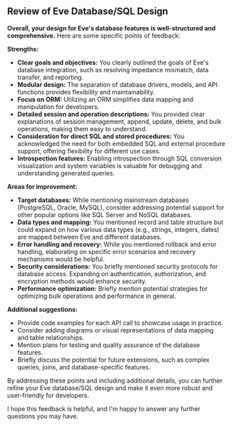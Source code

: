 ## Review of Eve Database/SQL Design

**Overall, your design for Eve's database features is well-structured and comprehensive.** Here are some specific points of feedback:

**Strengths:**

* **Clear goals and objectives:** You clearly outlined the goals of Eve's database integration, such as resolving impedance mismatch, data transfer, and reporting.
* **Modular design:** The separation of database drivers, models, and API functions provides flexibility and maintainability.
* **Focus on ORM:** Utilizing an ORM simplifies data mapping and manipulation for developers.
* **Detailed session and operation descriptions:** You provided clear explanations of session management, append, update, delete, and bulk operations, making them easy to understand.
* **Consideration for direct SQL and stored procedures:** You acknowledged the need for both embedded SQL and external procedure support, offering flexibility for different use cases.
* **Introspection features:** Enabling introspection through SQL conversion visualization and system variables is valuable for debugging and understanding generated queries.

**Areas for improvement:**

* **Target databases:** While mentioning mainstream databases (PostgreSQL, Oracle, MySQL), consider addressing potential support for other popular options like SQL Server and NoSQL databases.
* **Data types and mapping:** You mentioned record and table structure but could expand on how various data types (e.g., strings, integers, dates) are mapped between Eve and different databases.
* **Error handling and recovery:** While you mentioned rollback and error handling, elaborating on specific error scenarios and recovery mechanisms would be helpful.
* **Security considerations:** You briefly mentioned security protocols for database access. Expanding on authentication, authorization, and encryption methods would enhance security.
* **Performance optimization:** Briefly mention potential strategies for optimizing bulk operations and performance in general.

**Additional suggestions:**

* Provide code examples for each API call to showcase usage in practice.
* Consider adding diagrams or visual representations of data mapping and table relationships.
* Mention plans for testing and quality assurance of the database features.
* Briefly discuss the potential for future extensions, such as complex queries, joins, and database-specific features.

By addressing these points and including additional details, you can further refine your Eve database/SQL design and make it even more robust and user-friendly for developers.

I hope this feedback is helpful, and I'm happy to answer any further questions you may have.

